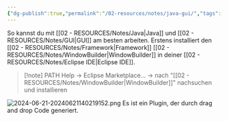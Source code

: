 ```yaml
---
{"dg-publish":true,"permalink":"/02-resources/notes/java-gui/","tags":["code/java/tools","GUI"],"updated":"2024-11-24T22:04:19.000+01:00"}
---
```



So kannst du mit [[02 - RESOURCES/Notes/Java\|Java]] und [[02 - RESOURCES/Notes/GUI\|GUI]] am besten arbeiten.
Erstens installiert den [[02 - RESOURCES/Notes/Framework\|Framework]] [[02 - RESOURCES/Notes/WindowBuilder\|WindowBuilder]] in deiner [[02 - RESOURCES/Notes/Eclipse IDE\|Eclipse IDE]].
> [!note] PATH
> Help -> Eclipse Marketplace... -> nach "[[02 - RESOURCES/Notes/WindowBuilder\|WindowBuilder]]" nachsuchen und installieren

![2024-06-21-20240621140219152.png](/img/user/02%20-%20RESOURCES/Files/IMG/2024-06-21-20240621140219152.png)
Es ist ein Plugin, der durch drag and drop Code generiert.
